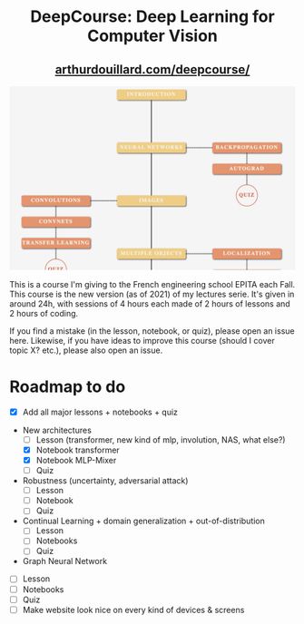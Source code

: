 <div align="center">

<h1>DeepCourse: Deep Learning for Computer Vision</h1>

<h2> <a href="https://arthurdouillard.com/deepcourse/">arthurdouillard.com/deepcourse/</a></h2>
</div>

![Picture of the website front page with the skill tree](static/img/deepcourse_prez.png)

This is a course I'm giving to the French engineering school EPITA each Fall. This course is the new version (as of 2021) of my lectures serie.
It's given in around 24h, with sessions of 4 hours each made of 2 hours of lessons and 2 hours of coding.

If you find a mistake (in the lesson, notebook, or quiz), please open an issue here. Likewise, if you have ideas to improve this course (should I cover topic X? etc.), please also open an issue.

# Roadmap to do

- [X] Add all major lessons + notebooks + quiz
- New architectures
  - [ ] Lesson (transformer, new kind of mlp, involution, NAS, what else?)
  - [X] Notebook transformer
  - [X] Notebook MLP-Mixer
  - [ ] Quiz
- Robustness (uncertainty, adversarial attack)
  - [ ] Lesson 
  - [ ] Notebook
  - [ ] Quiz
- Continual Learning + domain generalization + out-of-distribution
  - [ ] Lesson
  - [ ] Notebooks
  - [ ] Quiz
 - Graph Neural Network
  - [ ] Lesson
  - [ ] Notebooks
  - [ ] Quiz
 - [ ] Make website look nice on every kind of devices & screens

